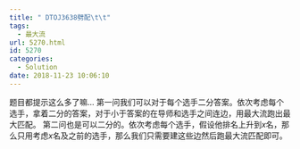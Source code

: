 ```yaml
---
title: " DTOJ3638劈配\t\t"
tags:
  - 最大流
url: 5270.html
id: 5270
categories:
  - Solution
date: 2018-11-23 10:06:10
---
```


题目都提示这么多了嘛... 第一问我们可以对于每个选手二分答案。依次考虑每个选手，拿着二分的答案，对于小于答案的在导师和选手之间连边，用最大流跑出最大匹配。 第二问也是可以二分的。依次考虑每个选手，假设他排名上升到$x$名，那么只用考虑$x$名及之前的选手，那么我们只需要建这些边然后跑最大流匹配即可。